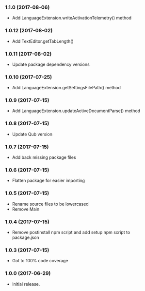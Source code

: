 ### 1.1.0 (2017-08-06)

- Add LanguageExtension<T>.writeActivationTelemetry() method

### 1.0.12 (2017-08-02)

- Add TextEditor.getTabLength()

### 1.0.11 (2017-08-02)

- Update package dependency versions

### 1.0.10 (2017-07-25)

- Add LanguageExtension<T>.getSettingsFilePath() method

### 1.0.9 (2017-07-15)

- Add LanguageExtension<T>.updateActiveDocumentParse() method

### 1.0.8 (2017-07-15)

- Update Qub version

### 1.0.7 (2017-07-15)

- Add back missing package files

### 1.0.6 (2017-07-15)

- Flatten package for easier importing

### 1.0.5 (2017-07-15)

- Rename source files to be lowercased
- Remove Main

### 1.0.4 (2017-07-15)

- Remove postinstall npm script and add setup npm script to package.json

### 1.0.3 (2017-07-15)

- Got to 100% code coverage

### 1.0.0 (2017-06-29)

- Initial release.